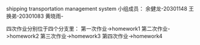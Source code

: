 shipping transportation management system
小组成员：
余健龙-20301148
王换弟-20301083
黄晓雨-

四次作业分别位于四个分支里：
第一次作业->homework1
第二次作业->homework2
第三次作业->homework3
第四次作业->homework4

